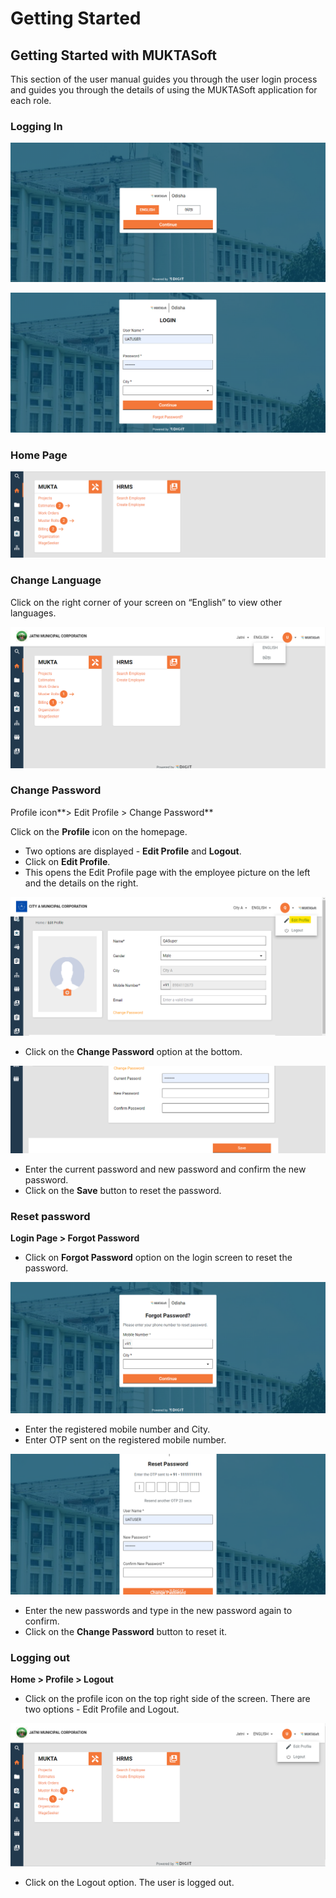 # Getting Started

## Getting Started with MUKTASoft <a href="#_25ucugk0n5t1" id="_25ucugk0n5t1"></a>

This section of the user manual guides you through the user login process and guides you through the details of using the MUKTASoft application for each role.

### Logging In <a href="#_ak2iff6svn1" id="_ak2iff6svn1"></a>

![](<../../../.gitbook/assets/0 (1).png>)

![](../../../.gitbook/assets/1.png)

### Home Page <a href="#_y9ihxiqjb66c" id="_y9ihxiqjb66c"></a>

![](../../../.gitbook/assets/2.png)

### Change Language <a href="#_vhz5bczfaqjw" id="_vhz5bczfaqjw"></a>

Click on the right corner of your screen on “English” to view other languages.

![](<../../../.gitbook/assets/3 (1).png>)

### Change Password <a href="#_b8qo749mn030" id="_b8qo749mn030"></a>

Profile icon**> Edit Profile > Change Password**

Click on the **Profile** icon on the homepage.

* &#x20;Two options are displayed - **Edit Profile** and **Logout**.
* Click on **Edit Profile**.
* This opens the Edit Profile page with the employee picture on the left and the details on the right.

![](<../../../.gitbook/assets/4 (1).png>)

* Click on the **Change Password** option at the bottom.

![](<../../../.gitbook/assets/5 (2).png>)

* Enter the current password and new password and confirm the new password.
* Click on the **Save** button to reset the password.

### Reset password <a href="#_c78bky4bw4uc" id="_c78bky4bw4uc"></a>

**Login Page > Forgot Password**

* Click on **Forgot Password** option on the login screen to reset the password.

![](<../../../.gitbook/assets/6 (1).png>)

* Enter the registered mobile number and City.
* Enter OTP sent on the registered mobile number.

![](<../../../.gitbook/assets/7 (1).png>)

* Enter the new passwords and type in the new password again to confirm.
* Click on the **Change Password** button to reset it.

### Logging out <a href="#_viqhetl2a1py" id="_viqhetl2a1py"></a>

**Home > Profile > Logout**

* Click on the profile icon on the top right side of the screen. There are two options - Edit Profile and Logout.

![](<../../../.gitbook/assets/8 (2).png>)

* Click on the Logout option. The user is logged out.
